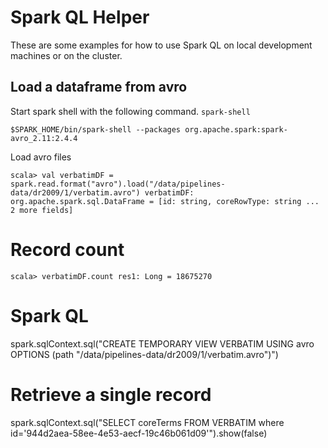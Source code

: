 # Spark QL Helper

These are some examples for how to use Spark QL on local development machines or on the cluster.

## Load a dataframe from avro

Start spark shell with the following command. `spark-shell` 

`
$SPARK_HOME/bin/spark-shell --packages org.apache.spark:spark-avro_2.11:2.4.4
`

Load avro files

`
scala> val verbatimDF = spark.read.format("avro").load("/data/pipelines-data/dr2009/1/verbatim.avro")
verbatimDF: org.apache.spark.sql.DataFrame = [id: string, coreRowType: string ... 2 more fields]
`

# Record count

`
scala> verbatimDF.count
res1: Long = 18675270 
`

# Spark QL

spark.sqlContext.sql("CREATE TEMPORARY VIEW VERBATIM USING avro OPTIONS (path \"/data/pipelines-data/dr2009/1/verbatim.avro\")")

# Retrieve a single record

spark.sqlContext.sql("SELECT coreTerms FROM VERBATIM where id='944d2aea-58ee-4e53-aecf-19c46b061d09'").show(false)


